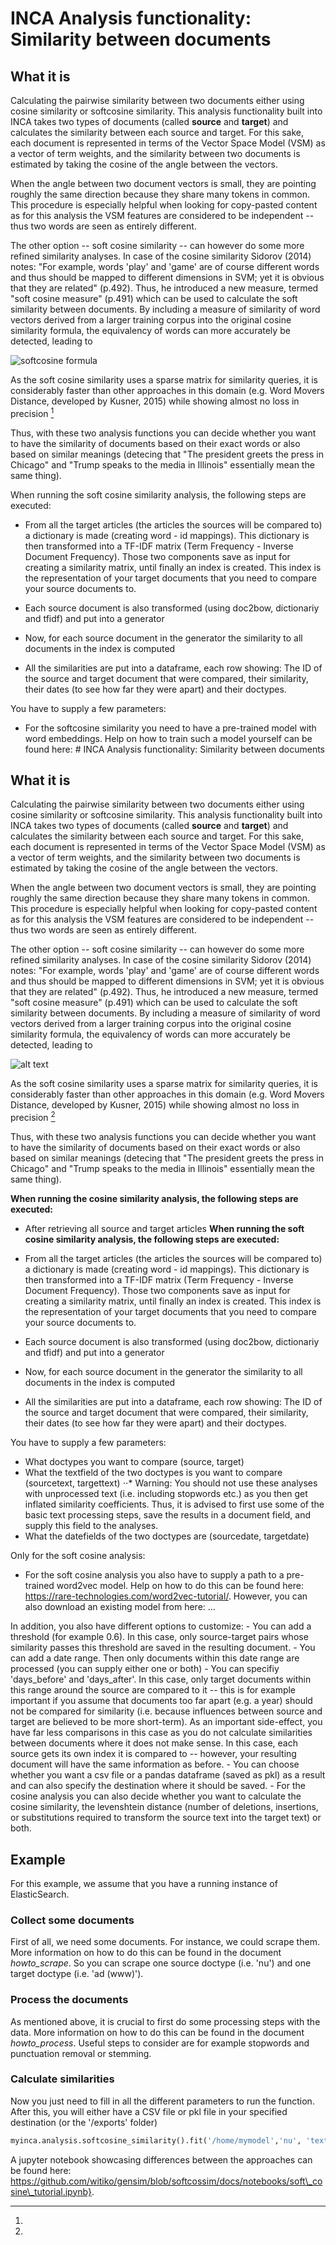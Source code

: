 # INCA Analysis functionality: Similarity between documents

## What it is

Calculating the pairwise similarity between two documents either using cosine similarity or softcosine similarity. 
This analysis functionality built into INCA takes two types of documents (called **source** and **target**) and calculates the similarity between each source and target. For this sake, each document is represented in terms of the Vector Space Model (VSM) as a vector of term weights, and the similarity between two documents is estimated by taking the cosine of the angle between the vectors.

When the angle between two document vectors is small, they are pointing roughly the same direction because they share many tokens in common. This procedure is especially helpful when looking for copy-pasted content as for this analysis the VSM features are considered to be independent -- thus two words are seen as entirely different.

The other option -- soft cosine similarity -- can however do some more refined similarity analyses. In case of the cosine similarity Sidorov (2014) notes: "For example, words 'play' and 'game' are of course different words and thus should be mapped to different dimensions in SVM; yet it is obvious that they are related" (p.492). Thus, he introduced a new measure, termed "soft cosine measure" (p.491) which can be used to calculate the soft similarity between documents. By including a measure of similarity of word vectors derived from a larger training corpus into the original cosine similarity formula, the equivalency of words can more accurately be detected, leading to

![softcosine formula](/images/softcosine_formula.png "Softcosine Formula")

As the soft cosine similarity uses a sparse matrix for similarity queries, it is considerably faster than other approaches in this domain (e.g. Word Movers Distance, developed by Kusner, 2015) while showing almost no loss in precision [^1] 

Thus, with these two analysis functions you can decide whether you want to have the similarity of documents based on their exact words or also based on similar meanings (detecing that "The president greets the press in Chicago" and "Trump speaks to the media in Illinois" essentially mean the same thing). 

When running the soft cosine similarity analysis, the following steps are executed:

- From all the target articles (the articles the sources will be compared to) a dictionary is made (creating word - id mappings). This dictionary is then transformed into a TF-IDF matrix (Term Frequency - Inverse Document Frequency). Those two components save as input for creating a similarity matrix, until finally an index is created. This index is the representation of your target documents that you need to compare your source documents to. 

- Each source document is also transformed (using doc2bow, dictionariy and tfidf) and put into a generator

- Now, for each source document in the generator the similarity to all documents in the index is computed 

- All the similarities are put into a dataframe, each row showing: The ID of the source and target document that were compared, their similarity, their dates (to see how far they were apart) and their doctypes. 

You have to supply a few parameters:
- For the softcosine similarity you need to have a pre-trained model with word embeddings. Help on how to train such a model yourself can be found here: # INCA Analysis functionality: Similarity between documents

## What it is

Calculating the pairwise similarity between two documents either using cosine similarity or softcosine similarity. 
This analysis functionality built into INCA takes two types of documents (called **source** and **target**) and calculates the similarity between each source and target. For this sake, each document is represented in terms of the Vector Space Model (VSM) as a vector of term weights, and the similarity between two documents is estimated by taking the cosine of the angle between the vectors.

When the angle between two document vectors is small, they are pointing roughly the same direction because they share many tokens in common. This procedure is especially helpful when looking for copy-pasted content as for this analysis the VSM features are considered to be independent -- thus two words are seen as entirely different.

The other option -- soft cosine similarity -- can however do some more refined similarity analyses. In case of the cosine similarity Sidorov (2014) notes: "For example, words 'play' and 'game' are of course different words and thus should be mapped to different dimensions in SVM; yet it is obvious that they are related" (p.492). Thus, he introduced a new measure, termed "soft cosine measure" (p.491) which can be used to calculate the soft similarity between documents. By including a measure of similarity of word vectors derived from a larger training corpus into the original cosine similarity formula, the equivalency of words can more accurately be detected, leading to

![alt text](/images/softcosine_formula.png "Softcosine Formula")

As the soft cosine similarity uses a sparse matrix for similarity queries, it is considerably faster than other approaches in this domain (e.g. Word Movers Distance, developed by Kusner, 2015) while showing almost no loss in precision [^1] 

Thus, with these two analysis functions you can decide whether you want to have the similarity of documents based on their exact words or also based on similar meanings (detecing that "The president greets the press in Chicago" and "Trump speaks to the media in Illinois" essentially mean the same thing). 

**When running the cosine similarity analysis, the following steps are executed:**
- After retrieving all source and target articles
**When running the soft cosine similarity analysis, the following steps are executed:**

- From all the target articles (the articles the sources will be compared to) a dictionary is made (creating word - id mappings). This dictionary is then transformed into a TF-IDF matrix (Term Frequency - Inverse Document Frequency). Those two components save as input for creating a similarity matrix, until finally an index is created. This index is the representation of your target documents that you need to compare your source documents to. 

- Each source document is also transformed (using doc2bow, dictionariy and tfidf) and put into a generator

- Now, for each source document in the generator the similarity to all documents in the index is computed 

- All the similarities are put into a dataframe, each row showing: The ID of the source and target document that were compared, their similarity, their dates (to see how far they were apart) and their doctypes. 

You have to supply a few parameters:
- What doctypes you want to compare (source, target)
- What the textfield of the two doctypes is you want to compare (sourcetext, targettext)
    ⋅⋅* Warning: You should not use these analyses with unprocessed text (i.e. including stopwords etc.) as you then get inflated similarity coefficients. Thus, it is advised to first use some of the basic text processing steps, save the results in a document field, and supply this field to the analyses. 
- What the datefields of the two doctypes are (sourcedate, targetdate)

Only for the soft cosine analysis: 
- For the soft cosine analysis you also have to supply a path to a pre-trained word2vec model. Help on how to do this can be found here: https://rare-technologies.com/word2vec-tutorial/. However, you can also download an existing model from here: ...


In addition, you also have different options to customize: 
    - You can add a threshold (for example 0.6). In this case, only source-target pairs whose similarity passes this threshold are saved in the resulting document. 
    - You can add a date range. Then only documents within this date range are processed (you can supply either one or both)
    - You can specifiy 'days_before' and 'days_after'. In this case, only target documents within this range around the source are compared to it -- this is for example important if you assume that documents too far apart (e.g. a year) should not be compared for similarity (i.e. because influences between source and target are believed to be more short-term). As an important side-effect, you have far less comparisons in this case as you do not calculate similarities between documents where it does not make sense. In this case, each source gets its own index it is compared to -- however, your resulting document will have the same information as before. 
    - You can choose whether you want a csv file or a pandas dataframe (saved as pkl) as a result and can also specify the destination where it should be saved. 
    - For the cosine analysis you can also decide whether you want to calculate the cosine similarity, the levenshtein distance (number of deletions, insertions, or substitutions required to transform the source text into the target text) or both.


## Example

For this example, we assume that you have a running instance of ElasticSearch.

### Collect some documents

First of all, we need some documents. For instance, we could scrape them. More information on how to do this can be found in the document *howto_scrape*. So you can scrape one source doctype (i.e. 'nu') and one target doctype (i.e. 'ad (www)').

### Process the documents

As mentioned above, it is crucial to first do some processing steps with the data. More information on how to do this can be found in the document *howto_process*. Useful steps to consider are for example stopwords and punctuation removal or stemming.

### Calculate similarities

Now you just need to fill in all the different parameters to run the function. After this, you will either have a CSV file or pkl file in your specified destination (or the '/exports' folder)

```python
myinca.analysis.softcosine_similarity().fit('/home/mymodel','nu', 'text_processed', 'publication_date', 'ad (www)', 'text_processed', 'publication_date', days_before = 2, days_after = 2, from_time = '2013-09-01', to_time = '2013-09-02', to_csv = True, threshold = 0.6, 'destination' = '/home/exports/')
```


[^1]:
A jupyter notebook showcasing differences between the approaches can be found here: https://github.com/witiko/gensim/blob/softcossim/docs/notebooks/soft\_cosine\_tutorial.ipynb}.
